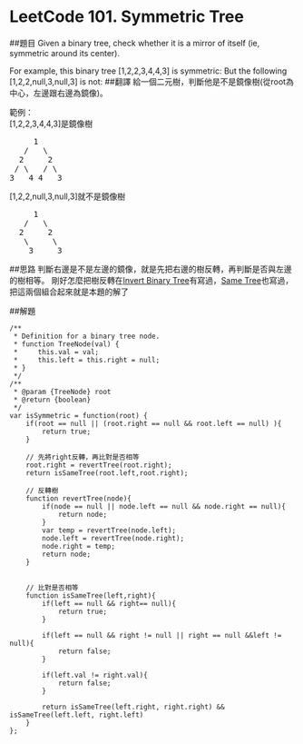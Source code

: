 # LeetCode 101. Symmetric Tree

##題目
Given a binary tree, check whether it is a mirror of itself (ie, symmetric around its center).

For example, this binary tree [1,2,2,3,4,4,3] is symmetric:
But the following [1,2,2,null,3,null,3] is not:
##翻譯
給一個二元樹，判斷他是不是鏡像樹(從root為中心，左邊跟右邊為鏡像)。

範例：   
[1,2,2,3,4,4,3]是鏡像樹
<pre>
     1
   /   \
  2     2
 / \   / \
3   4 4   3  
</pre>

[1,2,2,null,3,null,3]就不是鏡像樹
<pre>
     1
   /   \
  2     2
   \     \
    3     3
</pre>

##思路
判斷右邊是不是左邊的鏡像，就是先把右邊的樹反轉，再判斷是否與左邊的樹相等。
剛好怎麼把樹反轉在[Invert Binary Tree](questions/226md.md)有寫過，[Same Tree](questions/100md.md)也寫過，把這兩個組合起來就是本題的解了 
  
##解題
```
/**
 * Definition for a binary tree node.
 * function TreeNode(val) {
 *     this.val = val;
 *     this.left = this.right = null;
 * }
 */
/**
 * @param {TreeNode} root
 * @return {boolean}
 */
var isSymmetric = function(root) {
    if(root == null || (root.right == null && root.left == null) ){
        return true;
    }

    // 先將right反轉，再比對是否相等
    root.right = revertTree(root.right);
    return isSameTree(root.left,root.right);

    // 反轉樹
    function revertTree(node){
        if(node == null || node.left == null && node.right == null){
            return node;
        }
        var temp = revertTree(node.left);
        node.left = revertTree(node.right);
        node.right = temp;
        return node;
    }
    
    
    // 比對是否相等
    function isSameTree(left,right){
        if(left == null && right== null){
            return true;
        }
        
        if(left == null && right != null || right == null &&left != null){
            return false;
        }
        
        if(left.val != right.val){
            return false;
        }
        
        return isSameTree(left.right, right.right) && isSameTree(left.left, right.left)
    }
};

```


